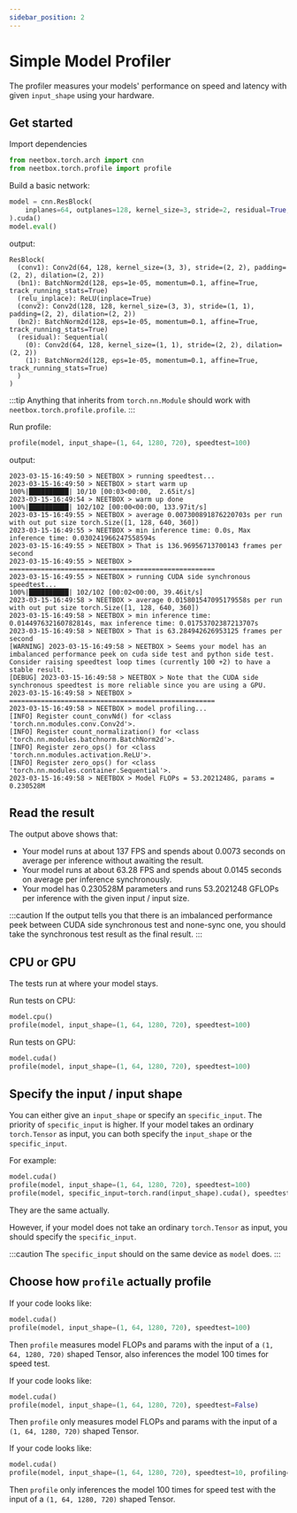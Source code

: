 ```yaml
---
sidebar_position: 2
---
```


# Simple Model Profiler

The profiler measures your models' performance on speed and latency with given `input_shape` using your hardware.

## Get started

Import dependencies

```python
from neetbox.torch.arch import cnn
from neetbox.torch.profile import profile
```

Build a basic network:
```python
model = cnn.ResBlock(
    inplanes=64, outplanes=128, kernel_size=3, stride=2, residual=True, dilation=2
).cuda()
model.eval()
```
output:
```
ResBlock(
  (conv1): Conv2d(64, 128, kernel_size=(3, 3), stride=(2, 2), padding=(2, 2), dilation=(2, 2))
  (bn1): BatchNorm2d(128, eps=1e-05, momentum=0.1, affine=True, track_running_stats=True)
  (relu_inplace): ReLU(inplace=True)
  (conv2): Conv2d(128, 128, kernel_size=(3, 3), stride=(1, 1), padding=(2, 2), dilation=(2, 2))
  (bn2): BatchNorm2d(128, eps=1e-05, momentum=0.1, affine=True, track_running_stats=True)
  (residual): Sequential(
    (0): Conv2d(64, 128, kernel_size=(1, 1), stride=(2, 2), dilation=(2, 2))
    (1): BatchNorm2d(128, eps=1e-05, momentum=0.1, affine=True, track_running_stats=True)
  )
)
```

:::tip
Anything that inherits from `torch.nn.Module` should work with `neetbox.torch.profile.profile`.
:::

Run profile:
```python
profile(model, input_shape=(1, 64, 1280, 720), speedtest=100)
```
output:
```
2023-03-15-16:49:50 > NEETBOX > running speedtest...
2023-03-15-16:49:50 > NEETBOX > start warm up
100%|██████████| 10/10 [00:03<00:00,  2.65it/s]
2023-03-15-16:49:54 > NEETBOX > warm up done
100%|██████████| 102/102 [00:00<00:00, 133.97it/s]
2023-03-15-16:49:55 > NEETBOX > average 0.007300891876220703s per run with out put size torch.Size([1, 128, 640, 360])
2023-03-15-16:49:55 > NEETBOX > min inference time: 0.0s, Max inference time: 0.030241966247558594s
2023-03-15-16:49:55 > NEETBOX > That is 136.96956713700143 frames per second
2023-03-15-16:49:55 > NEETBOX > ====================================================
2023-03-15-16:49:55 > NEETBOX > running CUDA side synchronous speedtest...
100%|██████████| 102/102 [00:02<00:00, 39.46it/s]
2023-03-15-16:49:58 > NEETBOX > average 0.015801547095179558s per run with out put size torch.Size([1, 128, 640, 360])
2023-03-15-16:49:58 > NEETBOX > min inference time: 0.014497632160782814s, max inference time: 0.01753702387213707s
2023-03-15-16:49:58 > NEETBOX > That is 63.284942626953125 frames per second
[WARNING] 2023-03-15-16:49:58 > NEETBOX > Seems your model has an imbalanced performance peek on cuda side test and python side test. Consider raising speedtest loop times (currently 100 +2) to have a stable result.
[DEBUG] 2023-03-15-16:49:58 > NEETBOX > Note that the CUDA side synchronous speedtest is more reliable since you are using a GPU.
2023-03-15-16:49:58 > NEETBOX > ====================================================
2023-03-15-16:49:58 > NEETBOX > model profiling...
[INFO] Register count_convNd() for <class 'torch.nn.modules.conv.Conv2d'>.
[INFO] Register count_normalization() for <class 'torch.nn.modules.batchnorm.BatchNorm2d'>.
[INFO] Register zero_ops() for <class 'torch.nn.modules.activation.ReLU'>.
[INFO] Register zero_ops() for <class 'torch.nn.modules.container.Sequential'>.
2023-03-15-16:49:58 > NEETBOX > Model FLOPs = 53.2021248G, params = 0.230528M
```

## Read the result

The output above shows that:

- Your model runs at about 137 FPS and spends about 0.0073 seconds on average per inference without awaiting the result.
- Your model runs at about 63.28 FPS and spends about 0.0145 seconds on average per inference synchronously.
- Your model has 0.230528M parameters and runs 53.2021248 GFLOPs per inference with the given input / input size.

:::caution
If the output tells you that there is an imbalanced performance peek between CUDA side synchronous test and none-sync one, you should take the synchronous test result as the final result.
:::

## CPU or GPU

The tests run at where your model stays.

Run tests on CPU:
```python
model.cpu()
profile(model, input_shape=(1, 64, 1280, 720), speedtest=100)
```

Run tests on GPU:
```python
model.cuda()
profile(model, input_shape=(1, 64, 1280, 720), speedtest=100)
```

## Specify the input / input shape

You can either give an `input_shape` or specify an `specific_input`. The priority of `specific_input` is higher. If your model takes an ordinary `torch.Tensor` as input, you can both specify the `input_shape` or the `specific_input`. 

For example:
```python
model.cuda()
profile(model, input_shape=(1, 64, 1280, 720), speedtest=100)
profile(model, specific_input=torch.rand(input_shape).cuda(), speedtest=100)
```
They are the same actually.

However, if your model does not take an ordinary `torch.Tensor` as input, you should specify the `specific_input`.

:::caution
The `specific_input` should on the same device as `model` does.
:::

## Choose how `profile` actually profile

If your code looks like:
```python
model.cuda()
profile(model, input_shape=(1, 64, 1280, 720), speedtest=100)
```
Then `profile` measures model FLOPs and params with the input of a `(1, 64, 1280, 720)` shaped Tensor, also inferences the model 100 times for speed test.

If your code looks like:
```python
model.cuda()
profile(model, input_shape=(1, 64, 1280, 720), speedtest=False)
```
Then `profile` only measures model FLOPs and params with the input of a `(1, 64, 1280, 720)` shaped Tensor.

If your code looks like:
```python
model.cuda()
profile(model, input_shape=(1, 64, 1280, 720), speedtest=10, profiling=False)
```
Then `profile` only inferences the model 100 times for speed test with the input of a `(1, 64, 1280, 720)` shaped Tensor.